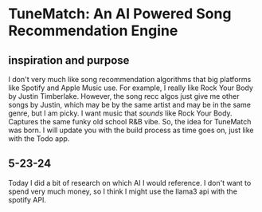 # TuneMatch: An AI Powered Song Recommendation Engine 
## inspiration and purpose 
I don't very much like song recommendation algorithms that big platforms like Spotify and Apple Music use. 
For example, I really like Rock Your Body by Justin Timberlake. However, the song recc algos just give me other songs by Justin, which may be by the same artist and may be in the same genre, but I am picky. 
I want music that *sounds* like Rock Your Body. Captures the same funky old school R&B vibe. So, the idea for TuneMatch was born. I will update you with the build process as time goes on, just like with the Todo app. 


## 5-23-24
Today I did a bit of research on which AI I would reference. I don't want to spend very much money, so I think I might use the llama3 api with the spotify API. 

